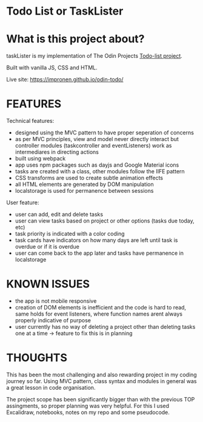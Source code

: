 # Todo List or TaskLister

# What is this project about?

taskLister is my implementation of The Odin Projects [Todo-list project](https://www.theodinproject.com/lessons/node-path-javascript-todo-list).

Built with vanilla JS, CSS and HTML.

Live site: https://impronen.github.io/odin-todo/

# FEATURES

Technical features:

- designed using the MVC pattern to have proper seperation of concerns
- as per MVC principles, view and model never directly interact but controller modules (taskcontroller and eventListeners) work as intermediares in directing actions
- built using webpack
- app uses npm packages such as dayjs and Google Material icons
- tasks are created with a class, other modules follow the IIFE pattern
- CSS transforms are used to create subtle animation effects
- all HTML elements are generated by DOM manipulation
- localstorage is used for permanence between sessions

User feature:

- user can add, edit and delete tasks
- user can view tasks based on project or other options (tasks due today, etc)
- task priority is indicated with a color coding
- task cards have indicators on how many days are left until task is overdue or if it is overdue
- user can come back to the app later and tasks have permanence in localstorage

# KNOWN ISSUES

- the app is not mobile responsive
- creation of DOM elements is inefficient and the code is hard to read, same holds for event listeners, where function names arent always properly indicative of purpose
- user currently has no way of deleting a project other than deleting tasks one at a time -> feature to fix this is in planning

# THOUGHTS

This has been the most challenging and also rewarding project in my coding journey so far.
Using MVC pattern, class syntax and modules in general was a great lesson in code organisation.

The project scope has been significantly bigger than with the previous TOP assingments, so
proper planning was very helpful. For this I used Excalidraw, notebooks, notes on my repo and some pseudocode.
